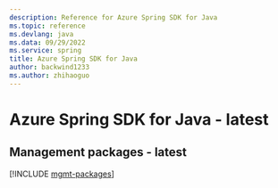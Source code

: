 ```yaml
---
description: Reference for Azure Spring SDK for Java
ms.topic: reference
ms.devlang: java
ms.data: 09/29/2022
ms.service: spring
title: Azure Spring SDK for Java
author: backwind1233
ms.author: zhihaoguo
---
```

# Azure Spring SDK for Java - latest

## Management packages - latest
[!INCLUDE [mgmt-packages](spring-mgmt-index.md)]